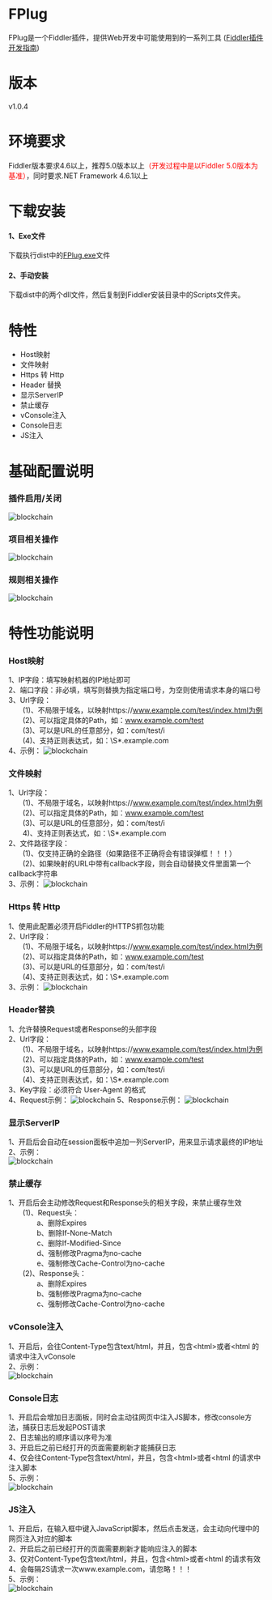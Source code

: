 # FPlug
FPlug是一个Fiddler插件，提供Web开发中可能使用到的一系列工具 ([Fiddler插件开发指南](https://github.com/Ke1992/Fiddler-Plug-Example))
# 版本
v1.0.4
# 环境要求
Fiddler版本要求4.6以上，推荐5.0版本以上<font color="#ff0000">（开发过程中是以Fiddler 5.0版本为基准）</font>，同时要求.NET Framework 4.6.1以上
# 下载安装
#### 1、Exe文件
下载执行dist中的[FPlug.exe](https://raw.githubusercontent.com/Ke1992/Fiddler-FPlug/master/dist/FPlug.exe)文件
#### 2、手动安装
下载dist中的两个dll文件，然后复制到Fiddler安装目录中的Scripts文件夹。
# 特性
* Host映射
* 文件映射
* Https 转 Http
* Header 替换
* 显示ServerIP
* 禁止缓存
* vConsole注入
* Console日志
* JS注入
# 基础配置说明
### 插件启用/关闭
![blockchain](https://raw.githubusercontent.com/Ke1992/Fiddler-FPlug/master/guide/switch.gif "插件启用/关闭")
### 项目相关操作
![blockchain](https://raw.githubusercontent.com/Ke1992/Fiddler-FPlug/master/guide/item.gif "配置项目")
### 规则相关操作
![blockchain](https://raw.githubusercontent.com/Ke1992/Fiddler-FPlug/master/guide/rule.gif "规则相关操作")
# 特性功能说明
### Host映射
1、IP字段：填写映射机器的IP地址即可  
2、端口字段：非必填，填写则替换为指定端口号，为空则使用请求本身的端口号  
3、Url字段：  
　　(1)、不局限于域名，以映射https://www.example.com/test/index.html为例  
　　(2)、可以指定具体的Path，如：www.example.com/test  
　　(3)、可以是URL的任意部分，如：com/test/i  
　　(4)、支持正则表达式，如：\S*.example.com  
4、示例：
![blockchain](https://raw.githubusercontent.com/Ke1992/Fiddler-FPlug/master/guide/host.gif "Host映射")
### 文件映射
1、Url字段：  
　　(1)、不局限于域名，以映射https://www.example.com/test/index.html为例  
　　(2)、可以指定具体的Path，如：www.example.com/test  
　　(3)、可以是URL的任意部分，如：com/test/i  
　　4)、支持正则表达式，如：\S*.example.com  
2、文件路径字段：  
　　(1)、仅支持正确的全路径（如果路径不正确将会有错误弹框！！！）  
　　(2)、如果映射的URL中带有callback字段，则会自动替换文件里面第一个callback字符串  
3、示例：
![blockchain](https://raw.githubusercontent.com/Ke1992/Fiddler-FPlug/master/guide/file.gif "文件映射")
### Https 转 Http
1、使用此配置必须开启Fiddler的HTTPS抓包功能  
2、Url字段：  
　　(1)、不局限于域名，以映射https://www.example.com/test/index.html为例  
　　(2)、可以指定具体的Path，如：www.example.com/test  
　　(3)、可以是URL的任意部分，如：com/test/i  
　　(4)、支持正则表达式，如：\S*.example.com  
3、示例：
![blockchain](https://raw.githubusercontent.com/Ke1992/Fiddler-FPlug/master/guide/https.gif "Https 转 Http")
### Header替换
1、允许替换Request或者Response的头部字段   
2、Url字段：  
　　(1)、不局限于域名，以映射https://www.example.com/test/index.html为例  
　　(2)、可以指定具体的Path，如：www.example.com/test  
　　(3)、可以是URL的任意部分，如：com/test/i  
　　(4)、支持正则表达式，如：\S*.example.com  
3、Key字段：必须符合 User-Agent 的格式   
4、Request示例：
![blockchain](https://raw.githubusercontent.com/Ke1992/Fiddler-FPlug/master/guide/header_req.gif "Request Header")
5、Response示例：
![blockchain](https://raw.githubusercontent.com/Ke1992/Fiddler-FPlug/master/guide/header_res.gif "Response Header")
### 显示ServerIP
1、开启后会自动在session面板中追加一列ServerIP，用来显示请求最终的IP地址  
2、示例：  
![blockchain](https://raw.githubusercontent.com/Ke1992/Fiddler-FPlug/master/guide/serverip.gif "ServerIP")
### 禁止缓存
1、开启后会主动修改Request和Response头的相关字段，来禁止缓存生效  
　　(1)、Request头：  
　　　　a、删除Expires  
　　　　b、删除If-None-Match  
　　　　c、删除If-Modified-Since  
　　　　d、强制修改Pragma为no-cache  
　　　　e、强制修改Cache-Control为no-cache  
　　(2)、Response头：  
　　　　a、删除Expires  
　　　　b、强制修改Pragma为no-cache  
　　　　c、强制修改Cache-Control为no-cache  
### vConsole注入
1、开启后，会往Content-Type包含text/html，并且，包含&lt;html&gt;或者&lt;html 的请求中注入vConsole  
2、示例：  
![blockchain](https://raw.githubusercontent.com/Ke1992/Fiddler-FPlug/master/guide/vconsole.gif "vConsole")
### Console日志
1、开启后会增加日志面板，同时会主动往网页中注入JS脚本，修改console方法，捕获日志后发起POST请求  
2、日志输出的顺序请以序号为准  
3、开启后之前已经打开的页面需要刷新才能捕获日志  
4、仅会往Content-Type包含text/html，并且，包含&lt;html&gt;或者&lt;html 的请求中注入脚本  
5、示例：  
![blockchain](https://raw.githubusercontent.com/Ke1992/Fiddler-FPlug/master/guide/console.gif "Console日志")
### JS注入
1、开启后，在输入框中键入JavaScript脚本，然后点击发送，会主动向代理中的网页注入对应的脚本  
2、开启后之前已经打开的页面需要刷新才能响应注入的脚本  
3、仅对Content-Type包含text/html，并且，包含&lt;html&gt;或者&lt;html 的请求有效  
4、会每隔2S请求一次www.example.com，请忽略！！！  
5、示例：  
![blockchain](https://raw.githubusercontent.com/Ke1992/Fiddler-FPlug/master/guide/invade.gif "JS注入")
